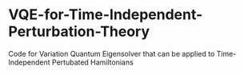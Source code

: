 # VQE-for-Time-Independent-Perturbation-Theory
Code for Variation Quantum Eigensolver that can be applied to Time-Independent Pertubated Hamiltonians
